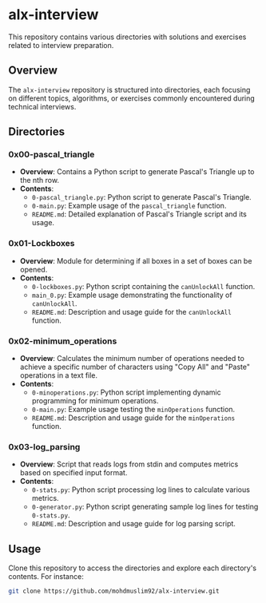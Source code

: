 # alx-interview
This repository contains various directories with solutions and exercises related to interview preparation.

## Overview

The `alx-interview` repository is structured into directories, each focusing on different topics, algorithms, or exercises commonly encountered during technical interviews.

## Directories

### 0x00-pascal_triangle

- **Overview**: Contains a Python script to generate Pascal's Triangle up to the nth row.
- **Contents**:
  - `0-pascal_triangle.py`: Python script to generate Pascal's Triangle.
  - `0-main.py`: Example usage of the `pascal_triangle` function.
  - `README.md`: Detailed explanation of Pascal's Triangle script and its usage.

### 0x01-Lockboxes

- **Overview**: Module for determining if all boxes in a set of boxes can be opened.
- **Contents**:
  - `0-lockboxes.py`: Python script containing the `canUnlockAll` function.
  - `main_0.py`: Example usage demonstrating the functionality of `canUnlockAll`.
  - `README.md`: Description and usage guide for the `canUnlockAll` function.

### 0x02-minimum_operations

- **Overview**: Calculates the minimum number of operations needed to achieve a specific number of characters using "Copy All" and "Paste" operations in a text file.
- **Contents**:
  - `0-minoperations.py`: Python script implementing dynamic programming for minimum operations.
  - `0-main.py`: Example usage testing the `minOperations` function.
  - `README.md`: Description and usage guide for the `minOperations` function.

### 0x03-log_parsing

- **Overview**: Script that reads logs from stdin and computes metrics based on specified input format.
- **Contents**:
  - `0-stats.py`: Python script processing log lines to calculate various metrics.
  - `0-generator.py`: Python script generating sample log lines for testing `0-stats.py`.
  - `README.md`: Description and usage guide for log parsing script.

## Usage

Clone this repository to access the directories and explore each directory's contents. For instance:

```bash
git clone https://github.com/mohdmuslim92/alx-interview.git
